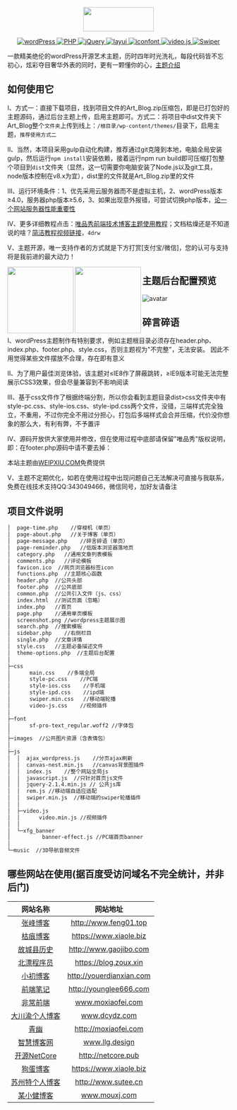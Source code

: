 <p align="center">
  <img width="160" height="55" src="https://www.weipxiu.com/wp-content/uploads/2019/06/weipxiu_logo_2.png">
</p>
<!-- 下列标签如何制作？https://shields.io/#/ -->
<p align="center">
  <a href="https://wordpress.org/">
    <img src="https://img.shields.io/badge/wordPress-5.2.3-brightgreen.svg" alt="wordPress">
  </a>
  <a href="https://www.php.net/">
    <img src="https://img.shields.io/badge/PHP-7.2.19-brightgreen.svg" alt="PHP">
  </a>
  <a href="https://jquery.com/">
    <img src="https://img.shields.io/badge/jQuery-2.1.4-brightgreen.svg" alt="jQuery">
  </a>
  <a href="http://layer.layui.com/">
    <img src="https://img.shields.io/badge/layer-3.1.1-brightgreen.svg" alt="layui">
  </a>
  <a href="https://www.iconfont.cn/">
    <img src="https://img.shields.io/badge/iocons-2.x-brightgreen.svg" alt="iconfont">
  </a>
  <a href="https://docs.videojs.com/docs/api/video.html">
    <img src="https://img.shields.io/badge/video-1.8.7-ff69b4" alt="video.js">
  </a>
  <a href="https://www.swiper.com.cn/">
    <img src="https://img.shields.io/badge/Swiper-3.4.2-blue" alt="Swiper">
  </a>
</p>

一款精美绝伦的wordPress开源艺术主题，历时四年时光洗礼，每段代码皆不忘初心，炫彩夺目奢华外表的同时，更有一颗懂你的心，[主题介绍](https://www.weipxiu.com/about)

## 如何使用它

I、方式一：直接下载项目，找到项目文件的Art_Blog.zip压缩包，即是已打包好的主题源码，通过后台主题上传，启用主题即可。方式二：将项目中dist文件夹下Art_Blog整个`文件夹`上传到线上：`/根目录/wp-content/themes/`目录下，启用主题，`推荐使用方式二`

II、当然，本项目采用gulp自动化构建，推荐通过git克隆到本地，电脑全局安装gulp，然后运行`npm install`安装依赖，接着运行npm run build即可压缩打包整个项目到`dist`文件夹（显然，这一切需要你电脑安装了Node.js以及git工具，node版本控制在v8.x为宜），dist里的文件就是Art_Blog.zip里的文件

III、运行环境条件：1、优先采用云服务器而不是虚拟主机，2、wordPress版本≥4.0，服务器php版本≥5.6，3、如果出现意外报错，可尝试切换php版本，[论一个网站服务器性能重要性](https://www.weipxiu.com/3246.html)

IV、更多详细教程点击：[唯品秀前端技术博客主题使用教程](https://www.weipxiu.com/3355.html)；文档枯燥还是不知道说的啥？[简洁教程视频链接](https://pan.baidu.com/s/1WdiCn__A6xQC3V9ddRSN6g)，`4drw`

V、主题开源，唯一支持作者的方式就是下方打赏[支付宝/微信]，您的认可与支持将是我前进的最大动力！
<center class="half">
<img src="https://www.weipxiu.com/wp-content/uploads/2019/04/alipay.png" width="150" align=left><img src="https://www.weipxiu.com/wp-content/uploads/2019/04/weixin.png" width="150" align=left>
</center>

## 主题后台配置预览
![avatar](https://www.weipxiu.com/wp-content/themes/Art_Blog/images/wp_theme_config.png)

## 碎言碎语

I、wordPress主题制作有特别要求，例如主题根目录必须存在header.php、index.php、footer.php、style.css，否则主题视为"不完整"，无法安装。
因此不用觉得某些文件摆放不合理，存在即有意义

II、为了用户最佳浏览体验，该主题对≤IE8作了屏蔽跳转，≥IE9版本可能无法完整展示CSS3效果，但会尽量兼容到不影响阅读

III、基于css文件作了根据终端分割，所以你会看到主题目录dist>css文件夹中有style-pc.css、style-ios.css、style-ipd.css两个文件，没错，三端样式完全独立，不重用，不过你完全不用过分担心，打包后多端样式会合并压缩，代价没你想象的那么大，有利有弊，不予置评

IV、源码开放供大家使用并修改，但在使用过程中底部请保留"唯品秀"版权说明，即：在footer.php源码中请不要去掉：<p>本站主题由<a href="https://www.weipxiu.com" class="highlight">WEIPXIU.COM</a>免费提供</p>

V、主题不定期优化，如若在使用过程中出现问题自己无法解决可直接与我联系，免费在线技术支持QQ:343049466，微信同号，加好友请备注

## 项目文件说明
``` bash
│  page-time.php    //穿梭机（单页）
│  page-about.php   //关于博客（单页）
│  page-message.php    //碎言碎语（单页）
│  page-reminder.php   //低版本浏览器落地页
│  category.php   //通用文章列表模板
│  comments.php   //评论模板
│  favicon.ico  //网页浏览器标签icon
│  functions.php  //主题核心函数
│  header.php  //公共头部
│  footer.php  //公共底部
│  common.php  //公共引入文件（js、css）
│  index.html  //测试页面（忽略）
│  index.php   //首页
│  page.php    //通用单页模板
│  screenshot.png //wordpress主题展示图
│  search.php  //搜索模板
│  sidebar.php    //右侧栏目
│  single.php  //文章详情
│  style.css   //主题必备描述文件
│  theme-options.php  //主题后台配置
│  
├─css
│      main.css    //多端全局 
│      style-pc.css    //PC端
│      style-ios.css    //手机端
│      style-ipd.css    //ipd端
│      swiper.min.css   //移动端轮播
│      video-js.css    //视频插件     
│   
├─font 
│      sf-pro-text_regular.woff2 //字体包 
│ 
├─images  //公共图片资源（含表情包）
│      
├─js
│  │  ajax_wordpress.js    //分页ajax刷新
│  │  canvas-nest.min.js   //canvas背景图插件
│  │  index.js    //整个网站全局js
│  │  javascript.js  //只针对首页js文件
│  │  jquery-2.1.4.min.js // 公共js库
│  │  rem.js //移动端自适应适配
│  │  swiper.min.js  //移动端的swiper轮播插件
│  │  
│  ├─video.js 
│  │      video.min.js //视频插件
│  │      
│  └─xfg_banner
│          banner-effect.js //PC端首页banner
│          
└─music  //3D导航音频文件
 ```       


## 哪些网站在使用(据百度受访问域名不完全统计，并非后门)

|  网站名称 | 网站地址 | 
| :----: | :----: | 
| [张峰博客](http://www.feng01.top/) | http://www.feng01.top
| [枯痕博客](https://www.xiaole.biz/) | https://www.xiaole.biz
| [故城县历史](http://www.gaojibo.com/) | http://www.gaojibo.com
| [北漂程序员](https://blog.zoux.xin/) | https://blog.zoux.xin
| [小初博客](http://youerdianxian.com/) | http://youerdianxian.com
| [前端笔记](http://younglee666.com/) | http://younglee666.com
| [非常前端](http://moxiaofei.com) | www.moxiaofei.com 
| [大川渝个人博客](https://www.dcydz.com) | www.dcydz.com
| [青幽](http://moxiaofei.com) | http://moxiaofei.com
| [智慧博客网](https://www.llg.design) | www.llg.design 
| [开源NetCore](http://www.netcore.pub) | http://netcore.pub
| [狗蛋博客](https://www.xiaole.biz) | https://www.xiaole.biz
| [苏州特个人博客](http://www.sutee.cn) | http://www.sutee.cn
| [某小健博客](http://www.mouxj.com) | www.mouxj.com |
